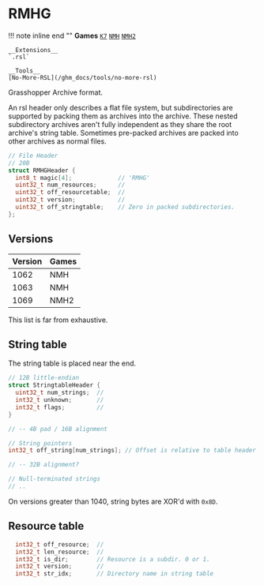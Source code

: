 # RMHG

!!! note inline end ""
    __Games__
    [`K7`](/ghm_docs/games/K7)
    [`NMH`](/ghm_docs/games/NMH)
    [`NMH2`](/ghm_docs/games/NMH2)
    
    __Extensions__
    `.rsl`

    __Tools__  
    [No-More-RSL](/ghm_docs/tools/no-more-rsl)  


Grasshopper Archive format.

An rsl header only describes a flat file system, but subdirectories are supported by packing them as archives into the archive. These nested subdirectory archives aren't fully independent as they share the root archive's string table. Sometimes pre-packed archives are packed into other archives as normal files.

```cpp
// File Header
// 20B
struct RMHGHeader {
  int8_t magic[4];             // 'RMHG'
  uint32_t num_resources;      //
  uint32_t off_resourcetable;  //
  uint32_t version;            //
  uint32_t off_stringtable;    // Zero in packed subdirectories.
};
```
## Versions

| Version | Games |
| ------- | ----- |
| 1062    | NMH   |
| 1063    | NMH   |
| 1069    | NMH2  |

This list is far from exhaustive.

## String table

The string table is placed near the end.

```cpp
// 12B little-endian
struct StringtableHeader {
  uint32_t num_strings;  //
  int32_t unknown;       //
  int32_t flags;         //
}

// -- 4B pad / 16B alignment

// String pointers
int32_t off_string[num_strings]; // Offset is relative to table header

// -- 32B alignment?

// Null-terminated strings
// ..
```

On versions greater than 1040, string bytes are XOR'd with `0x8D`. 

## Resource table

```cpp
  int32_t off_resource;  //
  int32_t len_resource;  //
  int32_t is_dir;        // Resource is a subdir. 0 or 1.
  int32_t version;       //
  int32_t str_idx;       // Directory name in string table
```
